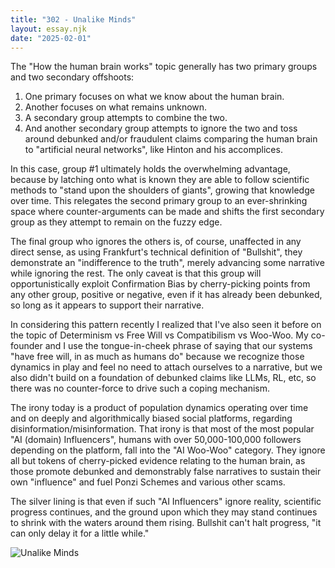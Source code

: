 ```yaml
---
title: "302 - Unalike Minds"
layout: essay.njk
date: "2025-02-01"
---
```


The "How the human brain works" topic generally has two primary groups and two secondary offshoots:

1. One primary focuses on what we know about the human brain.
2. Another focuses on what remains unknown.
3. A secondary group attempts to combine the two.
4. And another secondary group attempts to ignore the two and toss around debunked and/or fraudulent claims comparing the human brain to "artificial neural networks", like Hinton and his accomplices.

In this case, group #1 ultimately holds the overwhelming advantage, because by latching onto what is known they are able to follow scientific methods to "stand upon the shoulders of giants", growing that knowledge over time. This relegates the second primary group to an ever-shrinking space where counter-arguments can be made and shifts the first secondary group as they attempt to remain on the fuzzy edge. 

The final group who ignores the others is, of course, unaffected in any direct sense, as using Frankfurt's technical definition of "Bullshit", they demonstrate an "indifference to the truth", merely advancing some narrative while ignoring the rest. The only caveat is that this group will opportunistically exploit Confirmation Bias by cherry-picking points from any other group, positive or negative, even if it has already been debunked, so long as it appears to support their narrative.

In considering this pattern recently I realized that I've also seen it before on the topic of Determinism vs Free Will vs Compatibilism vs Woo-Woo. My co-founder and I use the tongue-in-cheek phrase of saying that our systems "have free will, in as much as humans do" because we recognize those dynamics in play and feel no need to attach ourselves to a narrative, but we also didn't build on a foundation of debunked claims like LLMs, RL, etc, so there was no counter-force to drive such a coping mechanism.

The irony today is a product of population dynamics operating over time and on deeply and algorithmically biased social platforms, regarding disinformation/misinformation. That irony is that most of the most popular "AI (domain) Influencers", humans with over 50,000-100,000 followers depending on the platform, fall into the "AI Woo-Woo" category. They ignore all but tokens of cherry-picked evidence relating to the human brain, as those promote debunked and demonstrably false narratives to sustain their own "influence" and fuel Ponzi Schemes and various other scams.

The silver lining is that even if such "AI Influencers" ignore reality, scientific progress continues, and the ground upon which they may stand continues to shrink with the waters around them rising. Bullshit can't halt progress, "it can only delay it for a little while."

![Unalike Minds](https://media.licdn.com/dms/image/v2/D5622AQE4gxSwU-OWtA/feedshare-shrink_800/B56ZSqbgltGsAg-/0/1738026126199?e=1741824000&v=beta&t=GMes30v5qHMmoGD8h4ECzm5sF32qPF9aCvL2oIi_J28)
